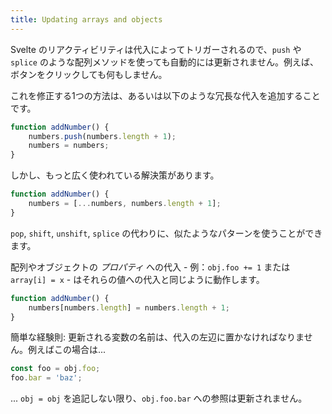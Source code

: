 ```yaml
---
title: Updating arrays and objects
---
```


Svelte のリアクティビリティは代入によってトリガーされるので、`push` や `splice` のような配列メソッドを使っても自動的には更新されません。例えば、ボタンをクリックしても何もしません。

これを修正する1つの方法は、あるいは以下のような冗長な代入を追加することです。

```js
function addNumber() {
	numbers.push(numbers.length + 1);
	numbers = numbers;
}
```

しかし、もっと広く使われている解決策があります。

```js
function addNumber() {
	numbers = [...numbers, numbers.length + 1];
}
```

`pop`, `shift`, `unshift`, `splice` の代わりに、似たようなパターンを使うことができます。

配列やオブジェクトの *プロパティ* への代入 - 例：`obj.foo += 1` または `array[i] = x` - はそれらの値への代入と同じように動作します。

```js
function addNumber() {
	numbers[numbers.length] = numbers.length + 1;
}
```

簡単な経験則: 更新される変数の名前は、代入の左辺に置かなければなりません。例えばこの場合は...

```js
const foo = obj.foo;
foo.bar = 'baz';
```

... `obj = obj` を追記しない限り、`obj.foo.bar` への参照は更新されません。